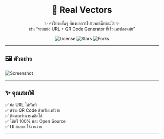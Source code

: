 <!-- README.md -->

<h1 align="center">🚀 Real Vectors</h1>

<p align="center">
✨ คำโปรยสั้นๆ ที่บ่งบอกว่าโปรเจกต์นี้ทำอะไร ✨<br>
เช่น “ระบบย่อ URL + QR Code Generator ที่เร็วและปลอดภัย”
</p>

<p align="center">
  <img src="https://img.shields.io/github/license/yourusername/yourrepo?style=flat-square" alt="License">
  <img src="https://img.shields.io/github/stars/yourusername/yourrepo?style=flat-square" alt="Stars">
  <img src="https://img.shields.io/github/forks/yourusername/yourrepo?style=flat-square" alt="Forks">
</p>

---

## 🖼️ ตัวอย่าง

![Screenshot](https://your-screenshot-link.png)

---

## ✨ คุณสมบัติ

✅ ย่อ URL ได้ทันที  
✅ สร้าง QR Code สำหรับแชร์ง่าย  
✅ ติดตามจำนวนคลิกได้  
✅ ใช้ฟรี 100% และ Open Source  
✅ UI สะอาด ใช้งานง่าย

---
